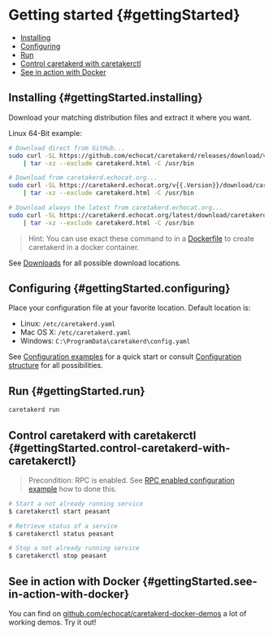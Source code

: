 # Getting started {#gettingStarted}

* [Installing](#gettingStarted.installing)
* [Configuring](#gettingStarted.configuring)
* [Run](#gettingStarted.run)
* [Control caretakerd with caretakerctl](#gettingStarted.control-caretakerd-with-caretakerctl)
* [See in action with Docker](#gettingStarted.see-in-action-with-docker)

## Installing {#gettingStarted.installing}

Download your matching distribution files and extract it where you want.

Linux 64-Bit example:
```bash
# Download direct from GitHub...
sudo curl -SL https://github.com/echocat/caretakerd/releases/download/v{{.Version}}/caretakerd-linux-amd64.tar.gz \
    | tar -xz --exclude caretakerd.html -C /usr/bin

# Download from caretakerd.echocat.org...   
sudo curl -SL https://caretakerd.echocat.org/v{{.Version}}/download/caretakerd-linux-amd64.tar.gz \
    | tar -xz --exclude caretakerd.html -C /usr/bin

# Download always the latest from caretakerd.echocat.org...   
sudo curl -SL https://caretakerd.echocat.org/latest/download/caretakerd-linux-amd64.tar.gz \
    | tar -xz --exclude caretakerd.html -C /usr/bin
```

> Hint: You can use exact these command to in a [Dockerfile](https://docs.docker.com/engine/reference/builder/)
> to create caretakerd in a docker container.

See [Downloads](#downloads) for all possible download locations.

## Configuring {#gettingStarted.configuring}

Place your configuration file at your favorite location. Default location is:

* Linux: ``/etc/caretakerd.yaml``
* Mac OS X: ``/etc/caretakerd.yaml``
* Windows: ``C:\ProgramData\caretakerd\config.yaml``

See [Configuration examples](#configuration.examples) for a quick start or consult [Configuration structure](#configuration.structure) for all possibilities.

## Run {#gettingStarted.run}

```bash
caretakerd run
```

## Control caretakerd with caretakerctl {#gettingStarted.control-caretakerd-with-caretakerctl}

> Precondition: RPC is enabled. See [RPC enabled configuration example](#configuration.examples.rpcEnabled) how to done this.

```bash
# Start a not already running service
$ caretakerctl start peasant

# Retrieve status of a service
$ caretakerctl status peasant

# Stop a not already running service
$ caretakerctl stop peasant
```

## See in action with Docker {#gettingStarted.see-in-action-with-docker}

You can find on [github.com/echocat/caretakerd-docker-demos](https://github.com/echocat/caretakerd-docker-demos) a lot of working demos. Try it out!
